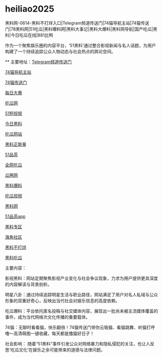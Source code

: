 # heiliao2025
黑料网-0614-黑料不打烊入口|Telegram频道传送门|74猫导航主站|74猫传送门|78黑料网|51吃瓜|黑料曝料网|黑料大事记|黑料大爆料|黑料网导航|国产吃瓜|黑料|今日吃瓜在线|881比鸭

作为一个聚焦娱乐圈的内容平台，‘51黑料’通过整合影视新闻与名人话题，为用户构建了一个持续追踪公众人物动态与社会热点的舆论空间。

** 主要地址：<a href="https://74mao.com/">Telegram频道传送门</a>

<a href="https://74mao.com/">74猫导航主站</a>

<a href="https://74mao.com/">74猫传送门</a>

<a href="https://pc1-26.pages.dev/">每日大赛</a>

<a href="https://cg1-39.pages.dev/">吃瓜网</a>

<a href="https://pc2-25.pages.dev/">51短视频</a>

<a href="https://pc10-24.pages.dev/">今日黑料</a>

<a href="https://cg1-27.pages.dev/">吃瓜网站</a>

<a href="https://cg8-12.pages.dev/">黑料正能量</a>

<a href="https://pc8-34.pages.dev/">51品茶</a>

<a href="https://cg4-21.pages.dev/">全网吃瓜</a>

<a href="https://cg6-21.pages.dev/">瓜圈网</a>

<a href="https://cg5-24.pages.dev/">黑料爆料</a>

<a href="https://cg9-07.pages.dev/">吃瓜视频</a>

<a href="https://heiliaowangjinri-02.pages.dev/">黑料网</a>

<a href="https://jinriheiliao99.pages.dev/">51品茶app</a>

<a href="https://heiliaowangjinri2.pages.dev/">黑料专区</a>

<a href="https://heiliaozhengnengliang-99.pages.dev/">海角社区</a>

<a href="https://heiliaochuansong01.pages.dev/">黑料不打烊</a>

<a href="https://heiliaowangjin01.pages.dev/">黑料吃瓜</a>

主要内容：

影视黑料：网站定期聚焦影视产业变化与社会争议现象，力求为用户提供更具深度的内容解读与背景剖析。

明星八卦：通过持续追踪明星生活与职业路径，网站满足了用户对名人私域与公众形象的双重好奇心，反映出当代社会对娱乐信息的高度依赖。

吃瓜爆料：平台依托匿名投稿与社交媒体内容，展现出一批尚未被主流媒体覆盖的事件，成为当代网络次文化传播的重要载体。

74猫：无聊时看看猫，快乐翻倍！74猫传送门带你云吸猫、看猫跳舞、听猫打呼噜～高清萌图一键收藏，每天都是撸猫好日子！

社会影响：
随着“51黑料”事件引发公众对网络暴力和隐私侵犯的关注，也让人反思‘吃瓜文化’在娱乐之余可能带来的道德与法律问题。
